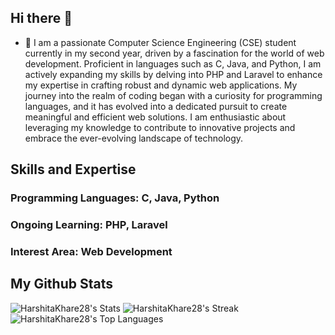 ## Hi there 👋
- 🌱 I am a passionate Computer Science Engineering (CSE) student currently in my second year, driven by a fascination for the world of web development. Proficient in languages such as C, Java, and Python, I am actively expanding my skills by delving into PHP and Laravel to enhance my expertise in crafting robust and dynamic web applications.
My journey into the realm of coding began with a curiosity for programming languages, and it has evolved into a dedicated pursuit to create meaningful and efficient web solutions. I am enthusiastic about leveraging my knowledge to contribute to innovative projects and embrace the ever-evolving landscape of technology.
## Skills and Expertise
### Programming Languages: C, Java, Python
### Ongoing Learning: PHP, Laravel
### Interest Area: Web Development
  ## My Github Stats
 ![HarshitaKhare28's Stats](https://github-readme-stats.vercel.app/api?username=HarshitaKhare28&theme=highcontrast&show_icons=true&hide_border=true&count_private=true)
 ![HarshitaKhare28's Streak](https://github-readme-streak-stats.herokuapp.com/?user=HarshitaKhare28&theme=highcontrast&hide_border=true)
 ![HarshitaKhare28's Top Languages](https://github-readme-stats.vercel.app/api/top-langs/?username=HarshitaKhare28&theme=highcontrast&show_icons=true&hide_border=true&layout=compact)
<!--
**HarshitaKhare28/HarshitaKhare28** is a ✨ _special_ ✨ repository because its `README.md` (this file) appears on your GitHub profile.

Here are some ideas to get you started:

- 🔭 I’m currently working on ...

- 👯 I’m looking to collaborate on ...
- 🤔 I’m looking for help with ...
- 💬 Ask me about ...
- 📫 How to reach me: ...
- 😄 Pronouns: ...
- ⚡ Fun fact: ...
-->
